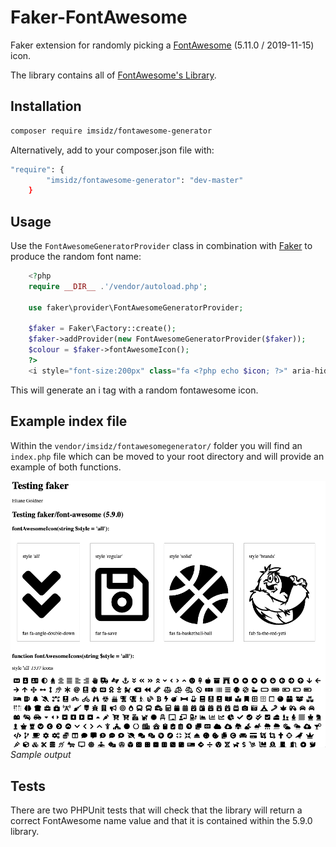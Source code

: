 # Faker-FontAwesome

Faker extension for randomly picking a [FontAwesome](https://fontawesome.com/) (5.11.0 / 2019-11-15) icon.

The library contains all of [FontAwesome's Library](https://fontawesome.com/cheatsheet).

## Installation

```sh
composer require imsidz/fontawesome-generator
```

Alternatively, add to your composer.json file with:

```sh
"require": {
        "imsidz/fontawesome-generator": "dev-master"
    }
```

## Usage

Use the `FontAwesomeGeneratorProvider` class in combination with [Faker](https://github.com/fzaninotto/Faker) to produce the random font name:

```php
    <?php
    require __DIR__ .'/vendor/autoload.php';

    use faker\provider\FontAwesomeGeneratorProvider;

    $faker = Faker\Factory::create();
    $faker->addProvider(new FontAwesomeGeneratorProvider($faker));
    $colour = $faker->fontAwesomeIcon();
    ?>
    <i style="font-size:200px" class="fa <?php echo $icon; ?>" aria-hidden="true"></i>
```

This will generate an i tag with a random fontawesome icon.

## Example index file

Within the `vendor/imsidz/fontawesomegenerator/` folder you will find an `index.php` file which can be moved
to your root directory and will provide an example of both functions.

![Example inde file](fontawesome_test.png)
*Sample output*

## Tests

There are two PHPUnit tests that will check that the library will return a correct FontAwesome name value and that it is contained
within the 5.9.0 library.
